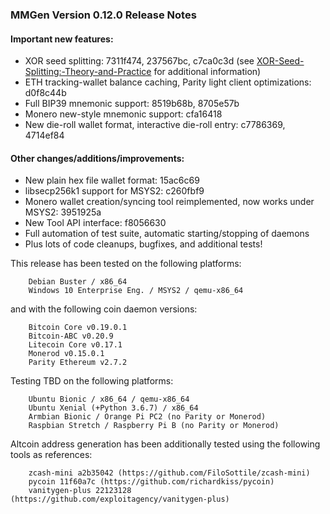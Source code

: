 ### MMGen Version 0.12.0 Release Notes

#### Important new features:

 - XOR seed splitting: 7311f474, 237567bc, c7ca0c3d (see
   [XOR-Seed-Splitting:-Theory-and-Practice][xo] for additional information)
 - ETH tracking-wallet balance caching, Parity light client optimizations:
   d0f8c44b
 - Full BIP39 mnemonic support: 8519b68b, 8705e57b
 - Monero new-style mnemonic support: cfa16418
 - New die-roll wallet format, interactive die-roll entry: c7786369, 4714ef84

#### Other changes/additions/improvements:

 - New plain hex file wallet format: 15ac6c69
 - libsecp256k1 support for MSYS2: c260fbf9
 - Monero wallet creation/syncing tool reimplemented, now works under MSYS2:
   3951925a
 - New Tool API interface: f8056630
 - Full automation of test suite, automatic starting/stopping of daemons
 - Plus lots of code cleanups, bugfixes, and additional tests!

This release has been tested on the following platforms:

		Debian Buster / x86_64
        Windows 10 Enterprise Eng. / MSYS2 / qemu-x86_64

and with the following coin daemon versions:

        Bitcoin Core v0.19.0.1
        Bitcoin-ABC v0.20.9
        Litecoin Core v0.17.1
        Monerod v0.15.0.1
        Parity Ethereum v2.7.2

Testing TBD on the following platforms:

        Ubuntu Bionic / x86_64 / qemu-x86_64
        Ubuntu Xenial (+Python 3.6.7) / x86_64
        Armbian Bionic / Orange Pi PC2 (no Parity or Monerod)
        Raspbian Stretch / Raspberry Pi B (no Parity or Monerod)

Altcoin address generation has been additionally tested using the following
tools as references:

        zcash-mini a2b35042 (https://github.com/FiloSottile/zcash-mini)
        pycoin 11f60a7c (https://github.com/richardkiss/pycoin)
        vanitygen-plus 22123128 (https://github.com/exploitagency/vanitygen-plus)

[xo]: https://github.com/mmgen/mmgen/wiki/XOR-Seed-Splitting:-Theory-and-Practice.md
